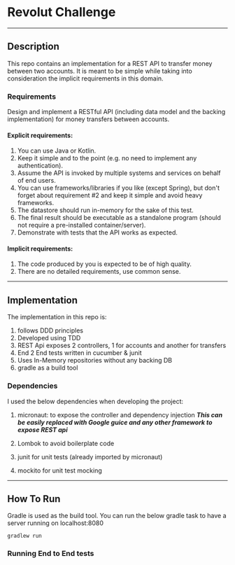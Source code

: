 # Revolut Challenge

---
## Description
This repo contains an implementation for a REST API to transfer money between two accounts.
It is meant to be simple while taking into consideration the implicit requirements in this domain.

### Requirements
Design and implement a RESTful API (including data model and the backing implementation) for
money transfers between accounts.
#### Explicit requirements:
1. You can use Java or Kotlin.
2. Keep it simple and to the point (e.g. no need to implement any authentication).
3. Assume the API is invoked by multiple systems and services on behalf of end users.
4. You can use frameworks/libraries if you like (except Spring), but don't forget about
requirement #2 and keep it simple and avoid heavy frameworks.
5. The datastore should run in-memory for the sake of this test.
6. The final result should be executable as a standalone program (should not require a
pre-installed container/server).
7. Demonstrate with tests that the API works as expected.
#### Implicit requirements:
1. The code produced by you is expected to be of high quality.
2. There are no detailed requirements, use common sense.

---
## Implementation
The implementation in this repo is:
1. follows DDD principles
1. Developed using TDD
1. REST Api exposes 2 controllers, 1 for accounts and another for transfers
1. End 2 End tests written in cucumber & junit
1. Uses In-Memory repositories without any backing DB
1. gradle as a build tool

### Dependencies
I used the below dependencies when developing the project:
1. micronaut: to expose the controller and dependency injection
 ***This can be easily replaced with Google guice and any other framework to expose REST api***
 
 1. Lombok to avoid boilerplate code
 1. junit for unit tests (already imported by micronaut)
 1. mockito for unit test mocking
  
  ---
 ## How To Run
 Gradle is used as the build tool. You can run the below gradle task to have a server running on localhost:8080
 ```$xslt
gradlew run
``` 

### Running End to End tests
